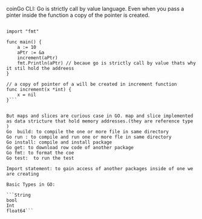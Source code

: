 coinGo CLI: 
Go is strictly call by value language. Even when you pass a pinter inside the function a copy of the pointer is created.

```package main

import "fmt"

func main() {
	a := 10
	aPtr := &a
	increment(aPtr)
	fmt.Println(aPtr) // becaue go is strictly call by value thats why it stil hold the addreess
}

// a copy of pointer of a will be created in increment function
func increment(x *int) {
	x = nil
}```


But maps and slices are curious case in GO. map and slice implemented as data stricture that hold memory addresses.(they are reference type )
Go  build: to compile the one or more file in same directory
Go run : to compile and run one or more fle in same directory
Go install: compile and install package
Go get: to download row code of another package
Go fmt: to format the coe
Go test:  to run the test

Import statement: to gain access of another packages inside of one we are creating

Basic Types in GO:

```String
bool
Int
float64``` 
